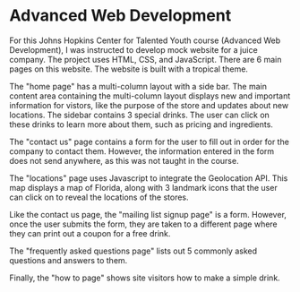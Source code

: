 # Advanced Web Development
For this Johns Hopkins Center for Talented Youth course (Advanced Web Development), I was instructed to develop mock website for a juice company. The project uses HTML, CSS, and JavaScript. There are 6 main pages on this website. The website is built with a tropical theme.

The "home page" has a multi-column layout with a side bar. The main content area containing the multi-column layout displays new and important information for vistors, like the purpose of the store and updates about new locations. The sidebar contains 3 special drinks. The user can click on these drinks to learn more about them, such as pricing and ingredients.

The "contact us" page contains a form for the user to fill out in order for the company to contact them. However, the information entered in the form does not send anywhere, as this was not taught in the course. 

The "locations" page uses Javascript to integrate the Geolocation API. This map displays a map of Florida, along with 3 landmark icons that the user can click on to reveal the locations of the stores.

Like the contact us page, the "mailing list signup page" is a form. However, once the user submits the form, they are taken to a different page where they can print out a coupon for a free drink.

The "frequently asked questions page" lists out 5 commonly asked questions and answers to them.

Finally, the "how to page" shows site visitors how to make a simple drink. 
